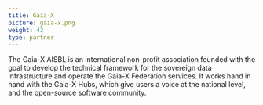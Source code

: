 ```yaml
---
title: Gaia-X
picture: gaia-x.png
weight: 43
type: partner
---
```


The Gaia-X AISBL is an international non-profit association founded with the goal to develop the technical framework for the sovereign data infrastructure and operate the Gaia-X Federation services. It works hand in hand with the Gaia-X Hubs, which give users a voice at the national level, and the open-source software community.